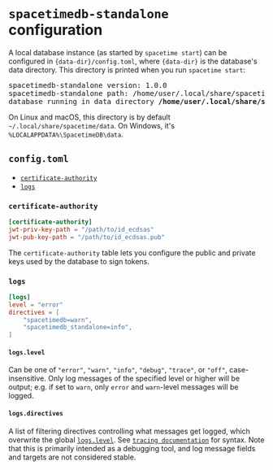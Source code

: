 # `spacetimedb-standalone` configuration

A local database instance (as started by `spacetime start`) can be configured in `{data-dir}/config.toml`, where `{data-dir}` is the database's data directory. This directory is printed when you run `spacetime start`:

<pre>spacetimedb-standalone version: 1.0.0
spacetimedb-standalone path: /home/user/.local/share/spacetime/bin/1.0.0/spacetimedb-standalone
database running in data directory <b>/home/user/.local/share/spacetime/data</b></pre>

On Linux and macOS, this directory is by default `~/.local/share/spacetime/data`. On Windows, it's `%LOCALAPPDATA%\SpacetimeDB\data`.

## `config.toml`

- [`certificate-authority`](#certificate-authority)
- [`logs`](#logs)

### `certificate-authority`

```toml
[certificate-authority]
jwt-priv-key-path = "/path/to/id_ecdsas"
jwt-pub-key-path = "/path/to/id_ecdsas.pub"
```

The `certificate-authority` table lets you configure the public and private keys used by the database to sign tokens.

### `logs`

```toml
[logs]
level = "error"
directives = [
    "spacetimedb=warn",
    "spacetimedb_standalone=info",
]
```

#### `logs.level`

Can be one of `"error"`, `"warn"`, `"info"`, `"debug"`, `"trace"`, or `"off"`, case-insensitive. Only log messages of the specified level or higher will be output; e.g. if set to `warn`, only `error` and `warn`-level messages will be logged.

#### `logs.directives`

A list of filtering directives controlling what messages get logged, which overwrite the global [`logs.level`](#logslevel). See [`tracing documentation`](https://docs.rs/tracing-subscriber/0.3/tracing_subscriber/filter/struct.EnvFilter.html#directives) for syntax. Note that this is primarily intended as a debugging tool, and log message fields and targets are not considered stable.
